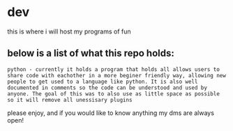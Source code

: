 # dev
this is where i will host my programs of fun

## below is a list of what this repo holds:

    python - currently it holds a program that holds all allows users to share code with eachother in a more beginer friendly way, allowing new people to get used to a language like python. It is also well documented in comments so the code can be understood and used by anyone. The goal of this was to also use as little space as possible so it will remove all unessisary plugins

please enjoy, and if you would like to know anything my dms are always open!